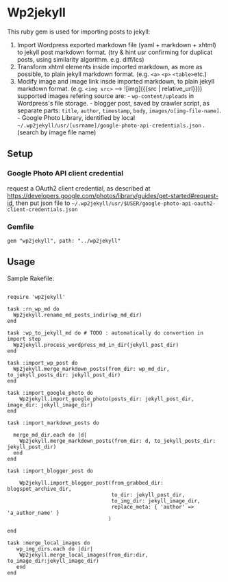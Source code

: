 # Wp2jekyll

This ruby gem is used for importing posts to jekyll:
1. Import Wordpress exported markdown file (yaml + markdown + xhtml) to jekyll post markdown format. (try & hint usr confirming for duplicat posts, using similarity algorithm. e.g. diff/lcs)
2. Transform xhtml elements inside imported markdown, as more as possible, to plain jekyll markdown format. (e.g. `<a>` `<p>` `<table>`etc.)
3. Modify image and image link insde imported markdown, to plain jekyll markdown format. (e.g. `<img src>` --> ![img]({{src | relative_url}}))
    supported images refering source are:
        - `wp-content/uploads` in Wordpress's file storage.
        - blogger post, saved by crawler script, as separate parts: `title`, `author`, `timestamp`, `body`, `images/o[img-file-name]`.
        - Google Photo Library, identified by local `~/.wp2jekyll/usr/[usrname]/google-photo-api-credentials.json`  . (search by image file name)


## Setup

### Google Photo API client credential

request a OAuth2 client credential, as described at https://developers.google.com/photos/library/guides/get-started#request-id,
then put json file to
`~/.wp2jekyll/usr/$USER/google-photo-api-oauth2-client-credentials.json`

### Gemfile

`gem "wp2jekyll", path: "../wp2jekyll"`


## Usage

Sample Rakefile:

```

require 'wp2jekyll'

task :rn_wp_md do
  Wp2jekyll.rename_md_posts_indir(wp_md_dir)
end

task :wp_to_jekyll_md do # TODO : automatically do convertion in import step
  Wp2jekyll.process_wordpress_md_in_dir(jekyll_post_dir)
end

task :import_wp_post do
  Wp2jekyll.merge_markdown_posts(from_dir: wp_md_dir, to_jekyll_posts_dir: jekyll_post_dir)
end

task :import_google_photo do
    Wp2jekyll.import_google_photo(posts_dir: jekyll_post_dir, image_dir: jekyll_image_dir)
end

task :import_markdown_posts do

  merge_md_dir.each do |d|
    Wp2jekyll.merge_markdown_posts(from_dir: d, to_jekyll_posts_dir: jekyll_post_dir)
  end
end

task :import_blogger_post do

    Wp2jekyll.import_blogger_post(from_grabbed_dir: blogspot_archive_dir,
                                  to_dir: jekyll_post_dir,
                                  to_img_dir: jekyll_image_dir,
                                  replace_meta: { 'author' => 'a_author_name' }
                                 )

end

task :merge_local_images do
   wp_img_dirs.each do |dir|
    Wp2jekyll.merge_local_images(from_dir:dir, to_image_dir:jekyll_image_dir)
   end
end

```
